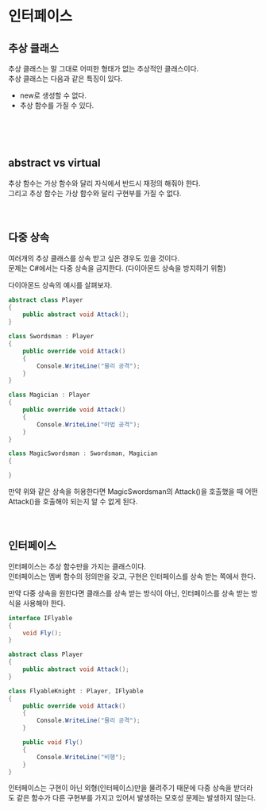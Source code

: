 # 인터페이스
## 추상 클래스

추상 클래스는 말 그대로 어떠한 형태가 없는 추상적인 클래스이다. </br>
추상 클래스는 다음과 같은 특징이 있다.
- new로 생성할 수 없다. 
- 추상 함수를 가질 수 있다.
</br>
</br>
</br>

## abstract vs virtual 
추상 함수는 가상 함수와 달리 자식에서 반드시 재정의 해줘야 한다. </br>
그리고 추상 함수는 가상 함수와 달리 구현부를 가질 수 없다.
</br>
</br>
</br>

## 다중 상속 
여러개의 추상 클래스를 상속 받고 싶은 경우도 있을 것이다. </br>
문제는 C#에서는 다중 상속을 금지한다. (다이아몬드 상속을 방지하기 위함) </br>

다이아몬드 상속의 예시를 살펴보자.

```c#
abstract class Player
{
    public abstract void Attack();
}

class Swordsman : Player
{
    public override void Attack()
    {
        Console.WriteLine("물리 공격");
    }
}

class Magician : Player
{
    public override void Attack()
    {
        Console.WriteLine("마법 공격");
    }
}

class MagicSwordsman : Swordsman, Magician
{

}
```
만약 위와 같은 상속을 허용한다면 MagicSwordsman의 Attack()을 호출했을 때 어떤 Attack()을 호출해야 되는지 알 수 없게 된다.
</br>
</br>
</br>

## 인터페이스
인터페이스는 추상 함수만을 가지는 클래스이다. </br>
인터페이스는 멤버 함수의 정의만을 갖고, 구현은 인터페이스를 상속 받는 쪽에서 한다.

만약 다중 상속을 원한다면 클래스를 상속 받는 방식이 아닌, 인터페이스를 상속 받는 방식을 사용해야 한다. </br>
```c#
interface IFlyable
{
    void Fly();
}

abstract class Player
{
    public abstract void Attack();
}

class FlyableKnight : Player, IFlyable
{
    public override void Attack()
    {
        Console.WriteLine("물리 공격");
    }

    public void Fly()
    {
        Console.WriteLine("비행");
    }
}
```

인터페이스는 구현이 아닌 외형(인터페이스)만을 물려주기 때문에 다중 상속을 받더라도 같은 함수가 다른 구현부를 가지고 있어서 발생하는 모호성 문제는 발생하지 않는다.





